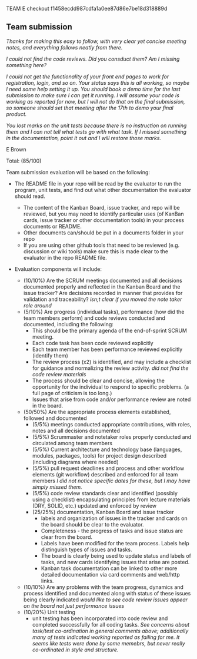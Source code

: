 TEAM E checkout f1458ecdd987cdfa1a0ee87d86e7be18d318889d

## Team submission

_Thanks for making this easy to follow, with very clear yet concise meeting notes, and everything follows neatly from there._

_I could not find the code reviews.  Did you consduct them? Am I missing something here?_

_I could not get the functionality of your front end pages to work for registration, login, and so on. Your status says this is all working, so maybe I need some help setting it up. You should book a demo time for the last submission to make sure I can get it running. I will assume your code is working as reported for now, but I will not do that on the final submission, so someone should set that meeting after the 17th to demo your final product._

_You lost marks on the unit tests because there is no instruction on running them and I can not tell what tests go with what task.  If I missed something in the documentation, point it out and I will restore those marks._

E Brown


Total: (85/100)


Team submission evaluation will be based on the following:

* The README file in your repo will be read by the evaluator to run the program, unit tests, and find out what other documentation the evaluator should read.
  * The content of the Kanban Board, issue tracker, and repo will be reviewed, but you may need to identify particular uses (of KanBan cards, issue tracker or other documentation tools) in your process documents or README.
  * Other documents can/should be put in a documents folder in your repo
  * If you are using other github tools that need to be reviewed (e.g. discussion or wiki tools) make sure this is made clear to the evaluator in the repo README file.

* Evaluation components will include:
  * (10/10%) Are the SCRUM meetings documented and all decisions documented properly and reflected in the Kanban Board and the issue tracker? Are decisions recorded in manner that provides for validation and traceability?
  _isn;t clear if you moved the note taker role around_
  * (5/10%) Are progress (individual tasks), performance (how did the team members perform) and code reviews conducted and documented, including the following:
    * This should be the primary agenda of the end-of-sprint SCRUM meeting.
    * Each code task has been code reviewed explicitly
    * Each team member has been performance reviewed explicitly (identify them)
    * The review process (x2) is identified, and may include a checklist for guidance and normalizing the review activity.
    _did not find the code review materials_
    * The process should be clear and concise, allowing the opportunity for the individual to respond to specific problems. (a full page of criticism is too long.)
    * Issues that arise from code and/or performance review are noted in the board.
  * (50/50%) Are the appropriate process elements established, followed and documented
    * (5/5%) meetings conducted appropriate contributions, with roles, notes and all decisions documented
    * (5/5%) Scrummaster and notetaker roles properly conducted and circulated among team members
    * (5/5%) Current architecture and technology base (languages, modules, packages, tools) for project design described (including diagrams where needed) 
    * (5/5%) pull request deadlines and process and other workflow elements (git workflow) described and enforced for all team members _I did not notice specific dates for these, but I may have simply missed them._
    * (5/5%) code review standards clear and identified (possibly using a checklist) encapsulating principles from lecture materials (DRY, SOLID, etc.) updated and enforced by review
    * (25/25%) documentation, Kanban Board and issue tracker
      * labels and organization of issues in the tracker and cards on the board should be clear to the evaluator.
      * Completeness - the progress of tasks and issue status are clear from the board.
      * Labels have been modified for the team process. Labels help distinguish types of issues and tasks.
      * The board is clearly being used to update status and labels of tasks, and new cards identifying issues that arise are posted. 
      * Kanban task documentation can be linked to other more detailed documentation via card comments and web/http links.
  * (10/10%) Are any problems with the team progress, dynamics and process identified and documented along with status of these issues being clearly indicated _would like to see code review issues appear on the board not just performance issues_
  * (10/20%) Unit testing
    * unit testing has been incorporated into code review and completed successfully for all coding tasks.
    _See concerns about task/test co-ordination in general comments above; additionally many of tests indicated working reported as failing for me. It seems like tests were done by some memebrs, but never really co-ordinated in style and structure._
